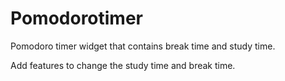 # Pomodorotimer

Pomodoro timer widget that contains break time and study time. 

Add features to change the study time and break time.
